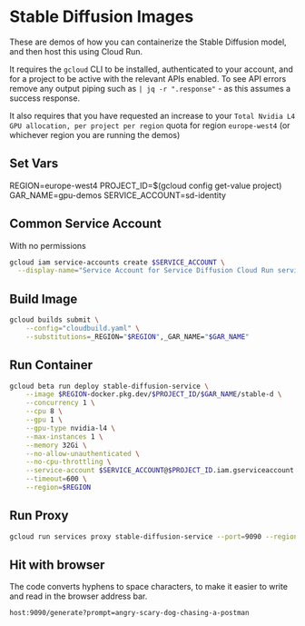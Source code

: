 # Stable Diffusion Images

These are demos of how you can containerize the Stable Diffusion model, and then host this using
Cloud Run.

It requires the `gcloud` CLI to be installed, authenticated to your account, and for a project
to be active with the relevant APIs enabled. To see API errors remove any output piping such as
`| jq -r ".response"` - as this assumes a success response.

It also requires that you have requested an increase to your `Total Nvidia L4 GPU allocation, per project per region` quota for region `europe-west4` (or whichever region you are running the demos)

## Set Vars

REGION=europe-west4
PROJECT_ID=$(gcloud config get-value project)
GAR_NAME=gpu-demos
SERVICE_ACCOUNT=sd-identity

## Common Service Account

With no permissions

```sh
gcloud iam service-accounts create $SERVICE_ACCOUNT \
  --display-name="Service Account for Service Diffusion Cloud Run service"
```

## Build Image

```sh
gcloud builds submit \
    --config="cloudbuild.yaml" \
    --substitutions=_REGION="$REGION",_GAR_NAME="$GAR_NAME"
```

## Run Container

```sh
gcloud beta run deploy stable-diffusion-service \
    --image $REGION-docker.pkg.dev/$PROJECT_ID/$GAR_NAME/stable-d \
    --concurrency 1 \
    --cpu 8 \
    --gpu 1 \
    --gpu-type nvidia-l4 \
    --max-instances 1 \
    --memory 32Gi \
    --no-allow-unauthenticated \
    --no-cpu-throttling \
    --service-account $SERVICE_ACCOUNT@$PROJECT_ID.iam.gserviceaccount.com \
    --timeout=600 \
    --region=$REGION
```

## Run Proxy

```sh
gcloud run services proxy stable-diffusion-service --port=9090 --region=$REGION
```

## Hit with browser

The code converts hyphens to space characters, to make it easier to write and read in the
browser address bar.

```sh
host:9090/generate?prompt=angry-scary-dog-chasing-a-postman
```

